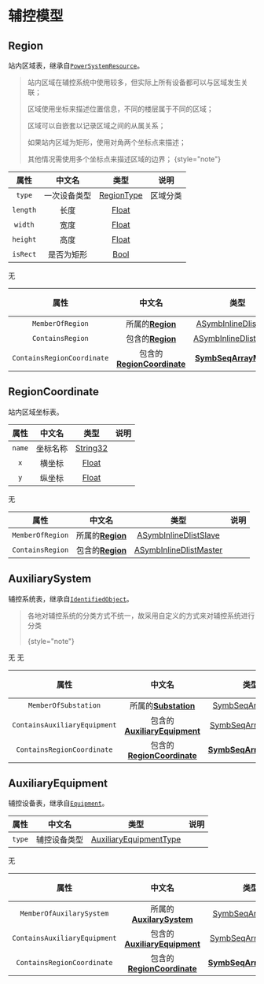 # 辅控模型

## Region

站内区域表，继承自[`PowerSystemResource`](Abstract-Class.md#powersystemresource)。

> 站内区域在辅控系统中使用较多，但实际上所有设备都可以与区域发生关联；
>
> 区域使用坐标来描述位置信息，不同的楼层属于不同的区域；
>
> 区域可以自嵌套以记录区域之间的从属关系；
>
> 如果站内区域为矩形，使用对角两个坐标点来描述；
>
> 其他情况需使用多个坐标点来描述区域的边界；
> {style="note"}

<tabs>
    <tab title="维护分区">

|  **属性**  | **中文名** |                **类型**                 | **说明** |
|:--------:|:-------:|:-------------------------------------:|:------:|
|  `type`  | 一次设备类型  | [RegionType](Enum-Type.md#regiontype) |  区域分类  |
| `length` |   长度    | [Float](Base-Attribute-Type.md#float) |        |
| `width`  |   宽度    | [Float](Base-Attribute-Type.md#float) |        |
| `height` |   高度    | [Float](Base-Attribute-Type.md#float) |        |
| `isRect` |  是否为矩形  | [Bool](Base-Attribute-Type.md#float)  |        |

</tab>
<tab title="同步分区">
无
</tab>
<tab title="索引分区">

|           **属性**           |                          **中文名**                          |                                 **类型**                                  | **说明** |
|:--------------------------:|:---------------------------------------------------------:|:-----------------------------------------------------------------------:|:------:|
|      `MemberOfRegion`      |           所属的[**Region**](auxi-model.md#region)           |  [ASymbInlineDlistSlave](Base-Attribute-Type.md#asymbinlinedlistslave)  |        |
|      `ContainsRegion`      |           包含的[**Region**](auxi-model.md#region)           | [ASymbInlineDlistMaster](Base-Attribute-Type.md#asymbinlinedlistmaster) |        |
| `ContainsRegionCoordinate` | 包含的[**RegionCoordinate**](auxi-model.md#regioncoordinate) |   [**SymbSeqArrayMaster**](Base-Attribute-Type.md#symbseqarraymaster)   |        |

</tab>

</tabs>

## RegionCoordinate

站内区域坐标表。

<tabs>
    <tab title="维护分区">

| **属性** | **中文名** |                  **类型**                   | **说明** |
|:------:|:-------:|:-----------------------------------------:|:------:|
| `name` |  坐标名称   | [String32](Base-Attribute-Type.md#string) |        |
|  `x`   |   横坐标   |   [Float](Base-Attribute-Type.md#float)   |        |
|  `y`   |   纵坐标   |   [Float](Base-Attribute-Type.md#float)   |        |

</tab>
<tab title="同步分区">
无
</tab>
<tab title="索引分区">

|      **属性**      |                **中文名**                |                                 **类型**                                  | **说明** |
|:----------------:|:-------------------------------------:|:-----------------------------------------------------------------------:|:------:|
| `MemberOfRegion` | 所属的[**Region**](auxi-model.md#region) |  [ASymbInlineDlistSlave](Base-Attribute-Type.md#asymbinlinedlistslave)  |        |
| `ContainsRegion` | 包含的[**Region**](auxi-model.md#region) | [ASymbInlineDlistMaster](Base-Attribute-Type.md#asymbinlinedlistmaster) |        |

</tab>

</tabs>

## AuxiliarySystem

辅控系统表，继承自[`IdentifiedObject`](Abstract-Class.md#identifiedobject)。

> 各地对辅控系统的分类方式不统一，故采用自定义的方式来对辅控系统进行分类
>
> {style="note"}

<tabs>
    <tab title="维护分区">
无
</tab>
<tab title="同步分区">
无
</tab>
<tab title="索引分区">

|            **属性**            |                            **中文名**                            |                               **类型**                                | **说明** |
|:----------------------------:|:-------------------------------------------------------------:|:-------------------------------------------------------------------:|:------:|
|     `MemberOfSubstation`     |         所属的[**Substation**](Core-Model.md#substation)         |    [SymbSeqArraySlave](Base-Attribute-Type.md#symbseqarrayslave)    |        |
| `ContainsAuxiliaryEquipment` | 包含的[**AuxiliaryEquipment**](auxi-model.md#auxiliaryequipment) |   [SymbSeqArrayMaster](Base-Attribute-Type.md#symbseqarraymaster)   |        |
|  `ContainsRegionCoordinate`  |   包含的[**RegionCoordinate**](auxi-model.md#regioncoordinate)   | [**SymbSeqArrayMaster**](Base-Attribute-Type.md#symbseqarraymaster) |        |

</tab>

</tabs>

## AuxiliaryEquipment

辅控设备表，继承自[`Equipment`](Abstract-Class.md#equipment)。

<tabs>
    <tab title="维护分区">

| **属性** | **中文名** |                            **类型**                             | **说明** |
|:------:|:-------:|:-------------------------------------------------------------:|:------:|
| `type` | 辅控设备类型  | [AuxiliaryEquipmentType](Enum-Type.md#auxiliaryequipmenttype) |        |

</tab>
<tab title="同步分区">
无
</tab>
<tab title="索引分区">

|            **属性**            |                            **中文名**                            |                               **类型**                                | **说明** |
|:----------------------------:|:-------------------------------------------------------------:|:-------------------------------------------------------------------:|:------:|
|   `MemberOfAuxilarySystem`   |    所属的[**AuxilarySystem**](auxi-model.md#auxiliarysystem)     |    [SymbSeqArraySlave](Base-Attribute-Type.md#symbseqarrayslave)    |        |
| `ContainsAuxiliaryEquipment` | 包含的[**AuxiliaryEquipment**](auxi-model.md#auxiliaryequipment) |   [SymbSeqArrayMaster](Base-Attribute-Type.md#symbseqarraymaster)   |        |
|  `ContainsRegionCoordinate`  |   包含的[**RegionCoordinate**](auxi-model.md#regioncoordinate)   | [**SymbSeqArrayMaster**](Base-Attribute-Type.md#symbseqarraymaster) |        |
</tab>

</tabs>
